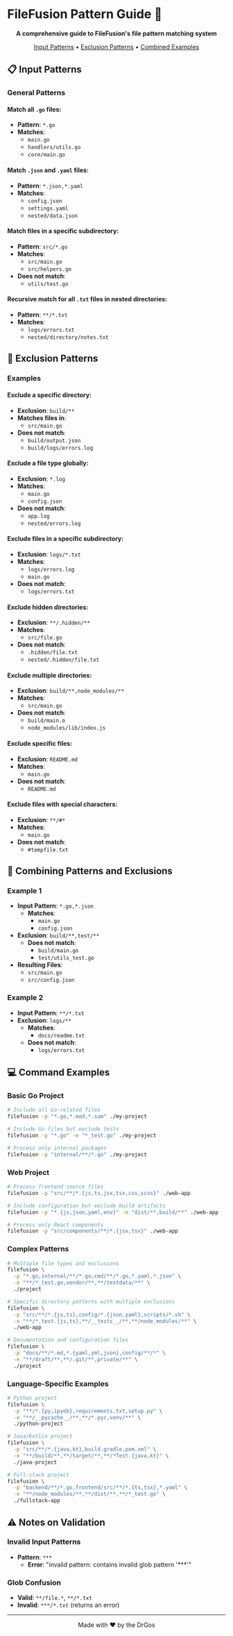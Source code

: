 # FileFusion Pattern Guide 🎯

<div align="center">

**A comprehensive guide to FileFusion's file pattern matching system**

[Input Patterns](#input-patterns) • [Exclusion Patterns](#exclusion-patterns) • [Combined Examples](#combining-patterns-and-exclusions)

</div>

## 📋 Input Patterns

### General Patterns

#### Match all `.go` files:

-   **Pattern**: `*.go`
-   **Matches**:
    -   `main.go`
    -   `handlers/utils.go`
    -   `core/main.go`

#### Match `.json` and `.yaml` files:

-   **Pattern**: `*.json,*.yaml`
-   **Matches**:
    -   `config.json`
    -   `settings.yaml`
    -   `nested/data.json`

#### Match files in a specific subdirectory:

-   **Pattern**: `src/*.go`
-   **Matches**:
    -   `src/main.go`
    -   `src/helpers.go`
-   **Does not match**:
    -   `utils/test.go`

#### Recursive match for all `.txt` files in nested directories:

-   **Pattern**: `**/*.txt`
-   **Matches**:
    -   `logs/errors.txt`
    -   `nested/directory/notes.txt`

## 🚫 Exclusion Patterns

### Examples

#### Exclude a specific directory:

-   **Exclusion**: `build/**`
-   **Matches files in**:
    -   `src/main.go`
-   **Does not match**:
    -   `build/output.json`
    -   `build/logs/errors.log`

#### Exclude a file type globally:

-   **Exclusion**: `*.log`
-   **Matches**:
    -   `main.go`
    -   `config.json`
-   **Does not match**:
    -   `app.log`
    -   `nested/errors.log`

#### Exclude files in a specific subdirectory:

-   **Exclusion**: `logs/*.txt`
-   **Matches**:
    -   `logs/errors.log`
    -   `main.go`
-   **Does not match**:
    -   `logs/errors.txt`

#### Exclude hidden directories:

-   **Exclusion**: `**/.hidden/**`
-   **Matches**:
    -   `src/file.go`
-   **Does not match**:
    -   `.hidden/file.txt`
    -   `nested/.hidden/file.txt`

#### Exclude multiple directories:

-   **Exclusion**: `build/**,node_modules/**`
-   **Matches**:
    -   `src/main.go`
-   **Does not match**:
    -   `build/main.o`
    -   `node_modules/lib/index.js`

#### Exclude specific files:

-   **Exclusion**: `README.md`
-   **Matches**:
    -   `main.go`
-   **Does not match**:
    -   `README.md`

#### Exclude files with special characters:

-   **Exclusion**: `**/#*`
-   **Matches**:
    -   `main.go`
-   **Does not match**:
    -   `#tempfile.txt`

## 🔄 Combining Patterns and Exclusions

### Example 1

-   **Input Pattern**: `*.go,*.json`
    -   **Matches**:
        -   `main.go`
        -   `config.json`
-   **Exclusion**: `build/**,test/**`
    -   **Does not match**:
        -   `build/main.go`
        -   `test/utils_test.go`
-   **Resulting Files**:
    -   `src/main.go`
    -   `src/config.json`

### Example 2

-   **Input Pattern**: `**/*.txt`
-   **Exclusion**: `logs/**`
    -   **Matches**:
        -   `docs/readme.txt`
    -   **Does not match**:
        -   `logs/errors.txt`

## 💻 Command Examples

### Basic Go Project

```bash
# Include all Go-related files
filefusion -p "*.go,*.mod,*.sum" ./my-project

# Include Go files but exclude tests
filefusion -p "*.go" -e "*_test.go" ./my-project

# Process only internal packages
filefusion -p "internal/**/*.go" ./my-project
```

### Web Project

```bash
# Process frontend source files
filefusion -p "src/**/*.{js,ts,jsx,tsx,css,scss}" ./web-app

# Include configuration but exclude build artifacts
filefusion -p "*.{js,json,yaml,env}" -e "dist/**,build/**" ./web-app

# Process only React components
filefusion -p "src/components/**/*.{jsx,tsx}" ./web-app
```

### Complex Patterns

```bash
# Multiple file types and exclusions
filefusion \
  -p "*.go,internal/**/*.go,cmd/**/*.go,*.yaml,*.json" \
  -e "**/*_test.go,vendor/**,**/testdata/**" \
  ./project

# Specific directory patterns with multiple exclusions
filefusion \
  -p "src/**/*.{js,ts},config/*.{json,yaml},scripts/*.sh" \
  -e "**/*.test.{js,ts},**/__tests__/**,**/node_modules/**" \
  ./web-app

# Documentation and configuration files
filefusion \
  -p "docs/**/*.md,*.{yaml,yml,json},config/**/*" \
  -e "**/draft/**,**/.git/**,private/**" \
  ./project
```

### Language-Specific Examples

```bash
# Python project
filefusion \
  -p "**/*.{py,ipynb},requirements.txt,setup.py" \
  -e "**/__pycache__/**,**/*.pyc,venv/**" \
  ./python-project

# Java/Kotlin project
filefusion \
  -p "src/**/*.{java,kt},build.gradle,pom.xml" \
  -e "**/build/**,**/target/**,**/*Test.{java,kt}" \
  ./java-project

# Full-stack project
filefusion \
  -p "backend/**/*.go,frontend/src/**/*.{ts,tsx},*.yaml" \
  -e "**/node_modules/**,**/dist/**,**/*_test.go" \
  ./fullstack-app
```

## ⚠️ Notes on Validation

### Invalid Input Patterns

-   **Pattern**: `***`
    -   **Error**: "invalid pattern: contains invalid glob pattern '\*\*\*'"

### Glob Confusion

-   **Valid**: `**/file.*`, `**/*.txt`
-   **Invalid**: `***/*.txt` (returns an error)

---

<div align="center">
Made with ❤️ by the DrGos
</div>
